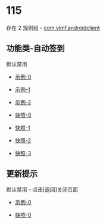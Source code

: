 # 115

存在 2 规则组 - [com.ylmf.androidclient](/src/apps/com.ylmf.androidclient.ts)

## 功能类-自动签到

默认禁用

- [示例-0](https://m.gkd.li/57941037/09c2ac32-9364-4a1f-9f49-c05c5695d5a0)
- [示例-1](https://m.gkd.li/57941037/fd597dc2-b926-44fa-acaf-ec7cfa41813a)
- [示例-2](https://m.gkd.li/57941037/9d445e18-91dc-4e6c-a765-3a1593230d7b)

- [快照-0](https://i.gkd.li/i/14738911)
- [快照-1](https://i.gkd.li/i/14738906)
- [快照-2](https://i.gkd.li/i/14738909)
- [快照-3](https://i.gkd.li/i/14738907)

## 更新提示

默认禁用 - 点击[返回]关闭页面

- [示例-0](https://m.gkd.li/57941037/43d4fa0c-789c-4cf7-aa12-7232e9d23e6d)

- [快照-0](https://i.gkd.li/i/14738944)
